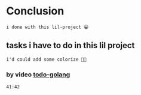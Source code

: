 # Conclusion
    i done with this lil-project 😁

## tasks i have to do in this lil project 
    i'd could add some colorize 🏳️‍🌈
### by video [todo-golang](https://www.youtube.com/watch?v=j1CXoOQXbco&t=1286s)
    41:42
